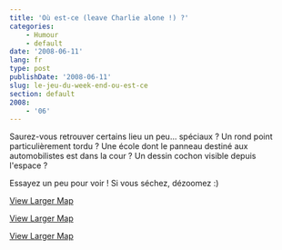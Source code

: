 ```yaml
---
title: 'Où est-ce (leave Charlie alone !) ?'
categories:
    - Humour
    - default
date: '2008-06-11'
lang: fr
type: post
publishDate: '2008-06-11'
slug: le-jeu-du-week-end-ou-est-ce
section: default
2008:
    - '06'
---
```


Saurez-vous retrouver certains lieu un peu… spéciaux&nbsp;? Un rond point particulièrement tordu&nbsp;? Une école dont le panneau destiné aux automobilistes est dans la cour&nbsp;? Un dessin cochon visible depuis l'espace&nbsp;?

Essayez un peu pour voir&nbsp;! Si vous séchez, dézoomez&nbsp;:)

[View Larger Map](https://maps.google.fr/maps?f=q&amp;hl=en&amp;geocode=&amp;q=51.562839,-1.771452&amp;ie=UTF8&amp;t=k&amp;ll=51.562839,-1.771452&amp;spn=0.018672,0.036478&amp;z=18&amp;iwloc=addr&amp;source=embed&amp;output=classic&amp;dg=brw)

[View Larger Map](https://maps.google.fr/maps?f=q&amp;hl=en&amp;geocode=&amp;q=48.842721,%2B2.279288&amp;ie=UTF8&amp;t=k&amp;spn=0.019768,0.036478&amp;z=18&amp;iwloc=addr&amp;source=embed&amp;output=classic&amp;dg=brw)

[View Larger Map](https://maps.google.fr/maps?f=q&amp;hl=en&amp;geocode=&amp;q=45.426995,%2B4.39146&amp;ie=UTF8&amp;t=k&amp;spn=0.021081,0.036478&amp;z=20&amp;iwloc=addr&amp;source=embed&amp;output=classic&amp;dg=brw)